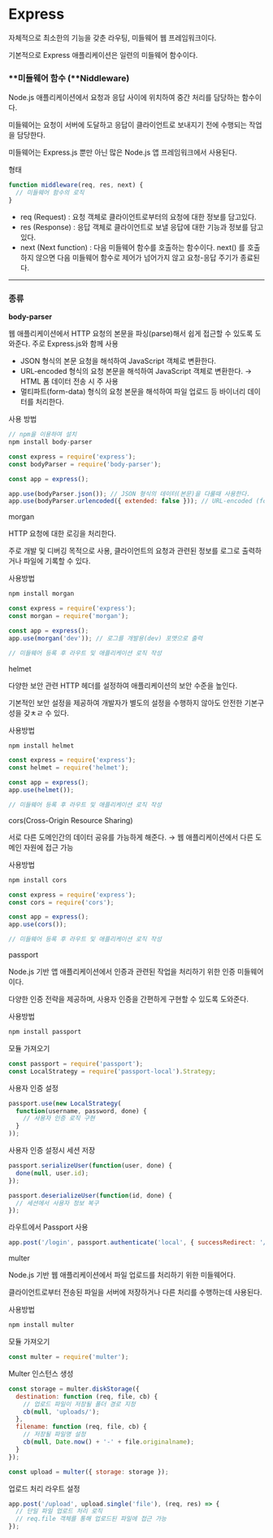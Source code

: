 # Express

자체적으로 최소한의 기능을 갖춘 라우팅, 미들웨어 웹 프레임워크이다. 

기본적으로 Express 애플리케이션은 일련의 미들웨어 함수이다.

### **미들웨어 함수 (**Niddleware)

Node.js 애플리케이션에서 요청과 응답 사이에 위치하여 중간 처리를 담당하는 함수이다.

미들웨어는 요청이 서버에 도달하고 응답이 클라이언트로 보내지기 전에 수행되는 작업을 담당한다.

미들웨어는 Express.js 뿐만 아닌 많은 Node.js 앱 프레임워크에서 사용된다.

형태

```jsx
function middleware(req, res, next) {
  // 미들웨어 함수의 로직
}
```

- req (Request) : 요청 객체로 클라이언트로부터의 요청에 대한 정보를 담고있다.
- res (Response) : 응답 객체로 클라이언트로 보낼 응답에 대한 기능과 정보를 담고있다.
- next (Next function) : 다음 미들웨어 함수를 호출하는 함수이다. next() 를 호출하지 않으면 다음 미들웨어 함수로 제어가 넘어가지 않고 요청-응답 주기가 종료된다.
---

### 종류

**body-parser**

웹 애플리케이션에서 HTTP 요청의 본문을 파싱(parse)해서 쉽게 접근할 수 있도록 도와준다. 주로 Express.js와 함께 사용

- JSON 형식의 본문 요청을 해석하여 JavaScript 객체로 변환한다.
- URL-encoded 형식의 요청 본문을 해석하여 JavaScript 객체로 변환한다. → HTML 폼 데이터 전송 시 주 사용
- 멀티파트(form-data) 형식의 요청 본문을 해석하여 파일 업로드 등 바이너리 데이터를 처리한다.

사용 방법

```jsx
// npm을 이용하여 설치
npm install body-parser
```

```jsx
const express = require('express');
const bodyParser = require('body-parser');

const app = express();

app.use(bodyParser.json()); // JSON 형식의 데이터(본문)을 다룰때 사용한다.
app.use(bodyParser.urlencoded({ extended: false })); // URL-encoded (form) 형식의 본문을 다룰때 사용한다.
```

morgan

HTTP 요청에 대한 로깅을 처리한다.

주로 개발 및 디버깅 목적으로 사용, 클라이언트의 요청과 관련된 정보를 로그로 출력하거나 파일에 기록할 수 있다.

사용방법

```jsx
npm install morgan
```

```jsx
const express = require('express');
const morgan = require('morgan');

const app = express();
app.use(morgan('dev')); // 로그를 개발용(dev) 포맷으로 출력

// 미들웨어 등록 후 라우트 및 애플리케이션 로직 작성
```

helmet

다양한 보안 관련 HTTP 헤더를 설정하여 애플리케이션의 보안 수준을 높인다.

기본적인 보안 설정을 제공하여 개발자가 별도의 설정을 수행하지 않아도 안전한 기본구성을 갖ㅊㄹ 수 있다. 

사용방법

```jsx
npm install helmet
```

```jsx
const express = require('express');
const helmet = require('helmet');

const app = express();
app.use(helmet());

// 미들웨어 등록 후 라우트 및 애플리케이션 로직 작성
```

cors(Cross-Origin Resource Sharing)

서로 다른 도메인간의 데이터 공유를 가능하게 해준다. → 웹 애플리케이션에서 다른 도메인 자원에 접근 가능

사용방법

```jsx
npm install cors
```

```jsx
const express = require('express');
const cors = require('cors');

const app = express();
app.use(cors());

// 미들웨어 등록 후 라우트 및 애플리케이션 로직 작성
```

passport

Node.js 기반 앱 애플리케이션에서 인증과 관련된 작업을 처리하기 위한 인증 미들웨어이다.

다양한 인증 전략을 제공하며, 사용자 인증을 간편하게 구현할 수 있도록 도와준다.

사용방법

```jsx
npm install passport
```

모듈 가져오기

```jsx
const passport = require('passport');
const LocalStrategy = require('passport-local').Strategy;
```

사용자 인증 설정

```jsx
passport.use(new LocalStrategy(
  function(username, password, done) {
    // 사용자 인증 로직 구현
  }
));
```

사용자 인증 설정시 세션 저장

```jsx
passport.serializeUser(function(user, done) {
  done(null, user.id);
});

passport.deserializeUser(function(id, done) {
  // 세션에서 사용자 정보 복구
});
```

라우트에서 Passport 사용

```jsx
app.post('/login', passport.authenticate('local', { successRedirect: '/dashboard', failureRedirect: '/login' }));
```


multer

Node.js 기반 웹 애플리케이션에서 파일 업로드를 처리하기 위한 미들웨어다.

클라이언트로부터 전송된 파일을 서버에 저장하거나 다른 처리를 수행하는데 사용된다.

사용방법

```jsx
npm install multer
```

모듈 가져오기

```jsx
const multer = require('multer');
```

Multer 인스턴스 생성

```jsx
const storage = multer.diskStorage({
  destination: function (req, file, cb) {
    // 업로드 파일이 저장될 폴더 경로 지정
    cb(null, 'uploads/');
  },
  filename: function (req, file, cb) {
    // 저장될 파일명 설정
    cb(null, Date.now() + '-' + file.originalname);
  }
});

const upload = multer({ storage: storage });
```

업로드 처리 라우트 설정

```jsx
app.post('/upload', upload.single('file'), (req, res) => {
  // 단일 파일 업로드 처리 로직
  // req.file 객체를 통해 업로드된 파일에 접근 가능
});
```
